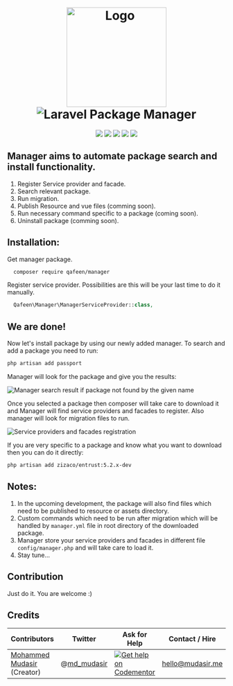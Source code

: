 <h1 align="center">
    <img src="https://s-media-cache-ak0.pinimg.com/564x/eb/99/06/eb990621cef085814404e5e6964b95b7.jpg" width="230px" alt="Logo" />
    <img src="https://cloud.githubusercontent.com/assets/7669734/21817952/fcb209d8-d78b-11e6-8b84-06d076592be5.png" alt="Laravel Package Manager" />
</h1>

<p align="center">
<a href="https://travis-ci.org/Qafeen/Manager"><img src="https://travis-ci.org/Qafeen/Manager.svg?branch=master" /></a> 
<a href="https://packagist.org/packages/qafeen/manager"><img src="https://poser.pugx.org/qafeen/manager/v/stable" /></a> <a href="https://codeclimate.com/github/Qafeen/Manager"><img src="https://codeclimate.com/github/Qafeen/Manager/badges/gpa.svg" /></a> 
<a href="https://packagist.org/packages/qafeen/manager"><img src="https://poser.pugx.org/qafeen/manager/v/unstable" /></a> <a href="https://packagist.org/packages/qafeen/manager"><img src="https://poser.pugx.org/qafeen/manager/license" /></a> 
</p>


## Manager aims to automate package search and install functionality.
1. Register Service provider and facade.
2. Search relevant package.
3. Run migration.
4. Publish Resource and vue files (comming soon).
5. Run necessary command specific to a package (coming soon).
6. Uninstall package (comming soon).

## Installation:
Get manager package.
```bash
  composer require qafeen/manager
```

Register service provider. Possibilities are this will be your last time to do it manually.
```php
  Qafeen\Manager\ManagerServiceProvider::class,
```

## We are done!

Now let's install package by using our newly added manager. To search and add a package you need to run:
```bash
php artisan add passport
```

Manager will look for the package and give you the results:

![Manager search result if package not found by the given name](https://cloud.githubusercontent.com/assets/7669734/21749504/a17d7970-d5c5-11e6-9104-6edb414d0502.png)

Once you selected a package then composer will take care to download it and Manager will find service providers and facades to register. Also manager will look for migration files to run.

![Service providers and facades registration](https://cloud.githubusercontent.com/assets/7669734/21742305/de3ffcac-d511-11e6-96d9-4a9281cd736e.png)

If you are very specific to a package and know what you want to download then you can do it directly:
```bash
php artisan add zizaco/entrust:5.2.x-dev
```

## Notes: 
1. In the upcoming development, the package will also find files which need to be published to resource or assets directory.
2. Custom commands which need to be run after migration which will be handled by `manager.yml` file in root directory of the downloaded package.
3. Manager store your service providers and facades in different file `config/manager.php` and will take care to load it.
4. Stay tune...


<a name="Contribution"></a>
## Contribution
Just do it. You are welcome :)


<a name="Credits"></a>
## Credits

| Contributors           | Twitter   | Ask for Help | Contact / Hire  | Site            |
|------------------------|---------------------------------------------------|-----------------------------------------------------------------------------------------------------------------------|-----------------|-----------------|
| [Mohammed Mudasir](https://github.com/Modelizer) (Creator) | @[md_mudasir](https://twitter.com/md_mudasir) | [![Get help on Codementor](https://cdn.codementor.io/badges/get_help_github.svg)](https://www.codementor.io/modelizer) | hello@mudasir.me | [http://mudasir.me](http://mudasir.me/) |


